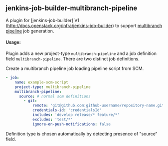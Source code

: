 ## jenkins-job-builder-multibranch-pipeline

A plugin for [jenkins-job-builder] V1 (http://docs.openstack.org/infra/jenkins-job-builder) to support [multibranch pipeline](https://wiki.jenkins-ci.org/display/JENKINS/Pipeline+Multibranch+Plugin) job generation.

#### Usage:

Plugin adds a new project-type `multibranch-pipeline` and a job definition field `multibranch-pipeline`.
There are two distinct job definitions.

Create a multibranch pipeline job loading pipeline script from SCM.
```yaml
- job:
    name: example-scm-script
    project-type: multibranch-pipeline
    multibranch-pipeline:
      source: # normal scm definitions
        - git:
            remote: 'git@github.com:github-username/repository-name.git'
            credentials-id: 'credentialsId'
            includes: 'develop release/* feature/*'
            excludes: 'test/*'
            ignore-on-push-notifications: false

```

Definition type is chosen automatically by detecting presence of "source" field.
